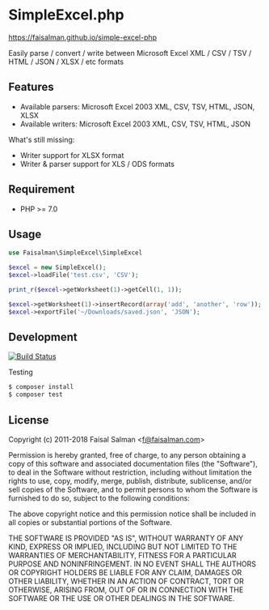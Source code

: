 # SimpleExcel.php

https://faisalman.github.io/simple-excel-php

Easily parse / convert / write between Microsoft Excel XML / CSV / TSV / HTML / JSON / XLSX / etc formats

## Features

* Available parsers: Microsoft Excel 2003 XML, CSV, TSV, HTML, JSON, XLSX
* Available writers: Microsoft Excel 2003 XML, CSV, TSV, HTML, JSON

What's still missing:

* Writer support for XLSX format
* Writer & parser support for XLS / ODS formats

## Requirement

* PHP >= 7.0

## Usage

```php
use Faisalman\SimpleExcel\SimpleExcel

$excel = new SimpleExcel();
$excel->loadFile('test.csv', 'CSV');

print_r($excel->getWorksheet(1)->getCell(1, 1));

$excel->getWorksheet(1)->insertRecord(array('add', 'another', 'row')); // insert more record
$excel->exportFile('~/Downloads/saved.json', 'JSON');
```

## Development

[![Build Status](https://travis-ci.org/faisalman/simple-excel-php.png)](https://travis-ci.org/faisalman/simple-excel-php)

Testing

```sh
$ composer install
$ composer test
```

## License

Copyright (c) 2011-2018 Faisal Salman <<f@faisalman.com>>

Permission is hereby granted, free of charge, to any person obtaining a copy
of this software and associated documentation files (the "Software"), to deal
in the Software without restriction, including without limitation the rights
to use, copy, modify, merge, publish, distribute, sublicense, and/or sell
copies of the Software, and to permit persons to whom the Software is
furnished to do so, subject to the following conditions:

The above copyright notice and this permission notice shall be included in
all copies or substantial portions of the Software.

THE SOFTWARE IS PROVIDED "AS IS", WITHOUT WARRANTY OF ANY KIND, EXPRESS OR
IMPLIED, INCLUDING BUT NOT LIMITED TO THE WARRANTIES OF MERCHANTABILITY,
FITNESS FOR A PARTICULAR PURPOSE AND NONINFRINGEMENT. IN NO EVENT SHALL THE
AUTHORS OR COPYRIGHT HOLDERS BE LIABLE FOR ANY CLAIM, DAMAGES OR OTHER
LIABILITY, WHETHER IN AN ACTION OF CONTRACT, TORT OR OTHERWISE, ARISING FROM,
OUT OF OR IN CONNECTION WITH THE SOFTWARE OR THE USE OR OTHER DEALINGS IN
THE SOFTWARE.
